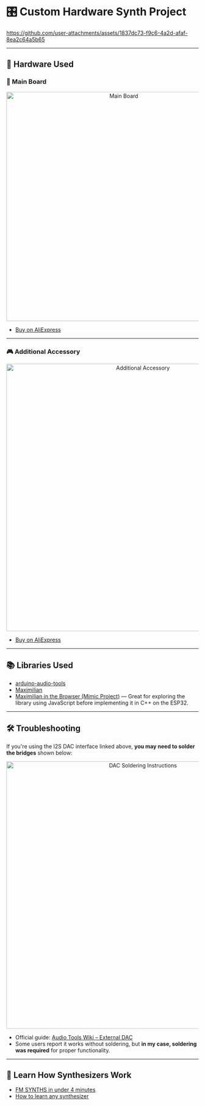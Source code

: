 # 🎛️ Custom Hardware Synth Project
https://github.com/user-attachments/assets/1837dc73-f9c6-4a2d-afaf-8ea2c64a5b65

---

## 🧰 Hardware Used

### 🔌 Main Board

<p align="center">
  <img width="600" alt="Main Board" src="https://github.com/user-attachments/assets/46574a20-2fd0-4157-84c9-6804b67c569a" />
</p>

- [Buy on AliExpress](https://www.aliexpress.us/item/3256805917724211.html?spm=a2g0o.order_list.order_list_main.70.5da71802OAppXl&gatewayAdapt=glo2usa4itemAdapt)

---

### 🎮 Additional Accessory

<p align="center">
  <img width="700" alt="Additional Accessory" src="https://github.com/user-attachments/assets/5f6c12e1-a11c-4320-ad2e-45d3f28f87c3" />
</p>

- [Buy on AliExpress](https://www.aliexpress.us/item/3256805879357212.html?spm=a2g0o.order_list.order_list_main.145.5da71802OAppXl&gatewayAdapt=glo2usa4itemAdapt)

---

## 📚 Libraries Used

- [arduino-audio-tools](https://github.com/pschatzmann/arduino-audio-tools)  
- [Maximilian](https://github.com/pschatzmann/Maximilian)  
- [Maximilian in the Browser (Mimic Project)](https://mimicproject.com/course/making-music/overview) — Great for exploring the library using JavaScript before implementing it in C++ on the ESP32.

---

## 🛠️ Troubleshooting

If you're using the I2S DAC interface linked above, **you may need to solder the bridges** shown below:

<p align="center">
  <img width="700" alt="DAC Soldering Instructions" src="https://github.com/user-attachments/assets/396e993a-9079-4a50-9718-5f5c59dd2507" />
</p>

- Official guide: [Audio Tools Wiki – External DAC](https://github.com/pschatzmann/arduino-audio-tools/wiki/External-DAC#hiletgo-pcm5102-i2s-iis-lossless-digital-audio-dac-decoder)  
- Some users report it works without soldering, but **in my case, soldering was required** for proper functionality.

---

## 🎹 Learn How Synthesizers Work

- [FM SYNTHS in under 4 minutes](https://www.youtube.com/watch?v=vvBl3YUBUyY)  
- [How to learn any synthesizer](https://www.youtube.com/watch?v=JfJ9Dbjz6cs)
